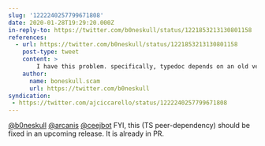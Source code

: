 ```yaml
---
slug: '1222240257799671808'
date: 2020-01-28T19:29:20.000Z
in-reply-to: https://twitter.com/b0neskull/status/1221853213130801158
references:
  - url: https://twitter.com/b0neskull/status/1221853213130801158
    post-type: tweet
    content: >
        I have this problem. specifically, typedoc depends on an old version of typescript, but my project uses a newer version. there’s no way to force it to use _my_ version of typescript without deleting it from node_modules/typedoc/node_modules and relying on module resolution
    author:
      name: boneskull.scam
      url: https://twitter.com/b0neskull
syndication:
 - https://twitter.com/ajciccarello/status/1222240257799671808
---
```


[@b0neskull](https://twitter.com/b0neskull) [@arcanis](https://twitter.com/arcanis) [@ceejbot](https://twitter.com/ceejbot) FYI, this (TS peer-dependency) should be fixed in an upcoming release. It is already in PR.
